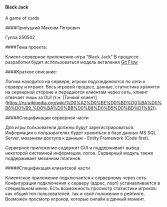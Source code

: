 #### Black Jack
A game of cards

####Прилуцкий Максим Петрович

Гуппа 250502

####Тема проекта:

Клиент-серверное приложение-игра "Black Jack"
В процессе разработки будет использоваться модель ветвления [Git Flow](http://habrahabr.ru/post/106912/)

####Краткое описание:

Логика находится на сервере, игроки подсоединяются по сети к серверу и играют. Весь игровой процесс, данные, статистика хранятся на серверной стороне и передаются клиентам через сеть, клиент отвечает лишь за GUI (т.н. [Тонкий клиент] (https://ru.wikipedia.org/wiki/%D0%A2%D0%BE%D0%BD%D0%BA%D0%B8%D0%B9_%D0%BA%D0%BB%D0%B8%D0%B5%D0%BD%D1%82)). 


#####Спецификация серверной части

Для игры пользователи должны будут зарегистрироваться. Информация о пользователях будет храниться в базе данных MS SQL Server, механизм доступа к данным - Entity Framework (Code first).

Серверное приложение содержит GUI и поддерживает вывод некоторой системной информации, логов. Серверный модуль также поддерживает механизм плагинов.

#####Спецификация клиентской части

Клиентское приложение подключается к серверному через сеть. Конфигурация подключения к серверу (адрес, порт) устанавливается в специальном меню. Есть возможность просмотр статистики игроков: как общий топ пользователей, так и своё положение в рейтинге. Возможен просмотр игроков, которые онлайн в данный момент.